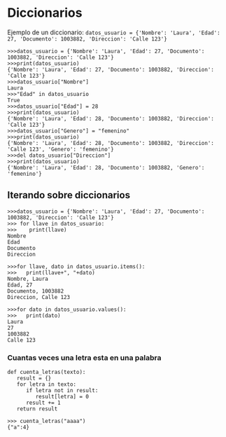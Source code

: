 # Diccionarios


Ejemplo de un diccionario:  `datos_usuario = {'Nombre': 'Laura', 'Edad': 27, 'Documento': 1003882, 'Direccion': 'Calle 123'}`


```
>>>datos_usuario = {'Nombre': 'Laura', 'Edad': 27, 'Documento': 1003882, 'Direccion': 'Calle 123'}
>>>print(datos_usuario)
{'Nombre': 'Laura', 'Edad': 27, 'Documento': 1003882, 'Direccion': 'Calle 123'}
>>>datos_usuario["Nombre"]
Laura
>>>"Edad" in datos_usuario
True
>>>datos_usuario["Edad"] = 28
>>>print(datos_usuario)
{'Nombre': 'Laura', 'Edad': 28, 'Documento': 1003882, 'Direccion': 'Calle 123'}
>>>datos_usuario["Genero"] = "femenino"
>>>print(datos_usuario)
{'Nombre': 'Laura', 'Edad': 28, 'Documento': 1003882, 'Direccion': 'Calle 123', 'Genero': 'femenino'}
>>>del datos_usuario["Direccion"]
>>>print(datos_usuario)
{'Nombre': 'Laura', 'Edad': 28, 'Documento': 1003882, 'Genero': 'femenino'}
```

## Iterando sobre diccionarios

```
>>>datos_usuario = {'Nombre': 'Laura', 'Edad': 27, 'Documento': 1003882, 'Direccion': 'Calle 123'}
>>> for llave in datos_usuario:
>>>    print(llave)
Nombre
Edad
Documento
Direccion

>>>for llave, dato in datos_usuario.items():
>>>   print(llave+", "+dato)
Nombre, Laura
Edad, 27
Documento, 1003882
Direccion, Calle 123

>>>for dato in datos_usuario.values():
>>>   print(dato)
Laura
27
1003882
Calle 123

```

### Cuantas veces una letra esta en una palabra

```
def cuenta_letras(texto):
   result = {}
   for letra in texto:
      if letra not in result:
         result[letra] = 0
      result += 1
   return result

>>> cuenta_letras("aaaa")
{"a":4}


```
